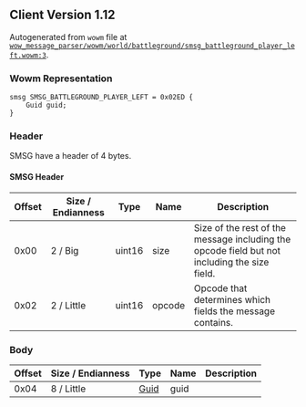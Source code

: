## Client Version 1.12

Autogenerated from `wowm` file at [`wow_message_parser/wowm/world/battleground/smsg_battleground_player_left.wowm:3`](https://github.com/gtker/wow_messages/tree/main/wow_message_parser/wowm/world/battleground/smsg_battleground_player_left.wowm#L3).

### Wowm Representation
```rust,ignore
smsg SMSG_BATTLEGROUND_PLAYER_LEFT = 0x02ED {
    Guid guid;
}
```
### Header
SMSG have a header of 4 bytes.

#### SMSG Header
| Offset | Size / Endianness | Type   | Name   | Description |
| ------ | ----------------- | ------ | ------ | ----------- |
| 0x00   | 2 / Big           | uint16 | size   | Size of the rest of the message including the opcode field but not including the size field.|
| 0x02   | 2 / Little        | uint16 | opcode | Opcode that determines which fields the message contains.|
### Body
| Offset | Size / Endianness | Type | Name | Description |
| ------ | ----------------- | ---- | ---- | ----------- |
| 0x04 | 8 / Little | [Guid](../spec/packed-guid.md) | guid |  |
